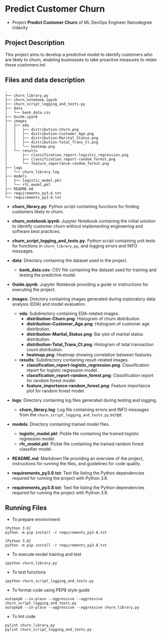 # Predict Customer Churn

- Project **Predict Customer Churn** of ML DevOps Engineer Nanodegree Udacity

## Project Description
This project aims to develop a predictive model to identify customers who are likely to churn, enabling businesses to take proactive measures to retain these customers.iml

## Files and data description
```
.
├── churn_library.py
├── churn_notebook.ipynb
├── churn_script_logging_and_tests.py
├── data
│   └── bank_data.csv
├── Guide.ipynb
├── images
│   ├── eda
│   │   ├── distribution-Churn.png
│   │   ├── distribution-Customer_Age.png
│   │   ├── distribution-Marital_Status.png
│   │   ├── distribution-Total_Trans_Ct.png
│   │   └── heatmap.png
│   └── results
│       ├── classification_report-logistic_regression.png
│       ├── classification_report-random_forest.png
│       └── feature_importance-random_forest.png
├── logs
│   └── churn_library.log
├── models
│   ├── logistic_model.pkl
│   └── rfc_model.pkl
├── README.md
├── requirements_py3.6.txt
└── requirements_py3.8.txt
```

- **churn_library.py**: Python script containing functions for finding customers likely to churn.
  
- **churn_notebook.ipynb**: Jupyter Notebook containing the initial solution to identify customer churn without implementing engineering and software best practices.

- **churn_script_logging_and_tests.py**: Python script containing unit tests for functions in `churn_library.py`, and logging errors and INFO messages.

- **data**: Directory containing the dataset used in the project.
  - **bank_data.csv**: CSV file containing the dataset used for training and testing the predictive model.

- **Guide.ipynb**: Jupyter Notebook providing a guide or instructions for executing the project.

- **images**: Directory containing images generated during exploratory data analysis (EDA) and model evaluation.
  - **eda**: Subdirectory containing EDA-related images.
    - **distribution-Churn.png**: Histogram of churn distribution.
    - **distribution-Customer_Age.png**: Histogram of customer age distribution.
    - **distribution-Marital_Status.png**: Bar plot of marital status distribution.
    - **distribution-Total_Trans_Ct.png**: Histogram of total transaction count distribution.
    - **heatmap.png**: Heatmap showing correlation between features.
  - **results**: Subdirectory containing result-related images.
    - **classification_report-logistic_regression.png**: Classification report for logistic regression model.
    - **classification_report-random_forest.png**: Classification report for random forest model.
    - **feature_importance-random_forest.png**: Feature importance plot for random forest model.

- **logs**: Directory containing log files generated during testing and logging.
  - **churn_library.log**: Log file containing errors and INFO messages from the `churn_script_logging_and_tests.py` script.

- **models**: Directory containing trained model files.
  - **logistic_model.pkl**: Pickle file containing the trained logistic regression model.
  - **rfc_model.pkl**: Pickle file containing the trained random forest classifier model.

- **README.md**: Markdown file providing an overview of the project, instructions for running the files, and guidelines for code quality.

- **requirements_py3.6.txt**: Text file listing the Python dependencies required for running the project with Python 3.6.

- **requirements_py3.8.txt**: Text file listing the Python dependencies required for running the project with Python 3.8.


## Running Files

- To prepare environment
```
[Python 3.6]
python -m pip install -r requirements_py3.6.txt

[Python 3.8]
python -m pip install -r requirements_py3.8.txt

```

- To execute model training and test
```
ipython churn_library.py
```

- To test functions
```
ipython churn_script_logging_and_tests.py
```

- To format code using PEP8 style guide
```
autopep8 --in-place --aggressive --aggressive churn_script_logging_and_tests.py
autopep8 --in-place --aggressive --aggressive churn_library.py
```

- To lint code
```
pylint churn_library.py
pylint churn_script_logging_and_tests.py
```